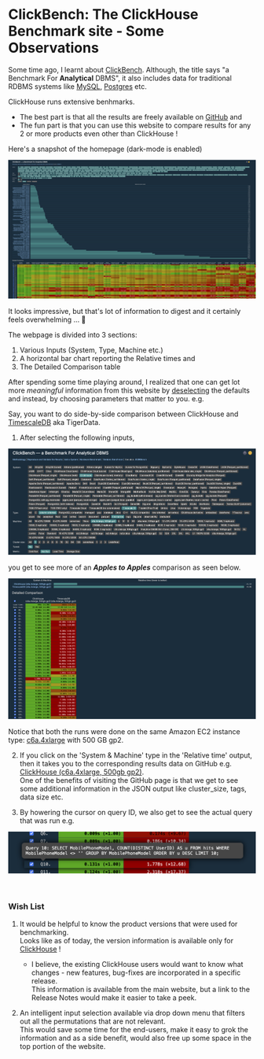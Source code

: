 # ClickBench: The ClickHouse Benchmark site - Some Observations

Some time ago, I learnt about [ClickBench](https://benchmark.clickhouse.com). Although, the title says "a Benchmark For **Analytical** DBMS", it also includes data for traditional RDBMS systems like [MySQL](https://www.mysql.com), [Postgres](https://www.postgresql.org/) etc.<br>

ClickHouse runs extensive benhmarks.<br>

- The best part is that all the results are freely available on [GitHub](https://github.com/ClickHouse/ClickBench) and
- The fun part is that you can use this website to compare results for any 2 or more products even other than ClickHouse !

Here's a snapshot of the homepage (dark-mode is enabled)<br>

![ClickBench Default view](/images/clickbench-20250626.png)

It looks impressive, but that's lot of information to digest and it certainly feels overwhelming ... :slightly_smiling_face:<br>

The webpage is divided into 3 sections:
1. Various Inputs (System, Type, Machine etc.)
2. A horizontal bar chart reporting the Relative times and
3. The Detailed Comparison table

After spending some time playing around, I realized that one can get lot more _meaningful_ information from this website by <ins>deselecting</ins> the defaults and instead, by choosing parameters that matter to you. e.g.<br>

Say, you want to do side-by-side comparison between ClickHouse and [TimescaleDB](https://www.tigerdata.com/) aka TigerData.

1. After selecting the following inputs,

![Inputs for comparing ClickHouse vs TimescaleDb](/images/clickhouse-timescale-input.png)

you get to see more of an ***Apples to Apples*** comparison as seen below.<br>

![Detailed Comparison between ClickHouse and TimescaleDB](/images/clickhouse-timescale-results.png)

Notice that both the runs were done on the same Amazon EC2 instance type: [c6a.4xlarge](https://aws-pricing.com/c6a.4xlarge.html) with 500 GB gp2.

2. If you click on the 'System & Machine' type in the 'Relative time' output, then it takes you to the corresponding results data on GitHub e.g. [ClickHouse (c6a.4xlarge, 500gb gp2)](https://github.com/ClickHouse/ClickBench/blob/main/clickhouse/results/c6a.4xlarge.json).<br>One of the benefits of visiting the GitHub page is that we get to see some additional information in the JSON output like cluster_size, tags, data size etc.

3. By howering the cursor on query ID, we also get to see the actual query that was run e.g.

![View the actual query](/images/detailed-comparison-query-20250626.png)

<br>

### Wish List

1. It would be helpful to know the product versions that were used for benchmarking.<br>
   Looks like as of today, the version information is available only for [ClickHouse](https://benchmark.clickhouse.com/versions/) !<br>
   - I believe, the existing ClickHouse users would want to know what changes - new features, bug-fixes are incorporated in a specific release.<br>This information is available from the main website, but a link to the Release Notes would make it easier to take a peek.

2. An intelligent input selection available via drop down menu that filters out all the permutations that are not relevant.<br>This would save some time for the end-users, make it easy to grok the information and as a side benefit, would also free up some space in the top portion of the website.
